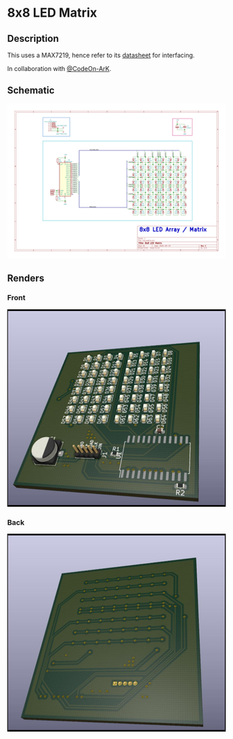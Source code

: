 # 8x8 LED Matrix
## Description
This uses a MAX7219, hence refer to its [datasheet](https://datasheets.maximintegrated.com/en/ds/MAX7219-MAX7221.pdf)
for interfacing.

In collaboration with [@CodeOn-ArK](https://github.com/CodeOn-ArK).

## Schematic
![schematic](https://github.com/aritra1911/led_matrix/blob/master/images/schematic.svg?raw=true)

## Renders
### Front
![front](https://github.com/aritra1911/led_matrix/blob/master/images/front.jpg?raw=true)

### Back
![back](https://github.com/aritra1911/led_matrix/blob/master/images/back.jpg?raw=true)
